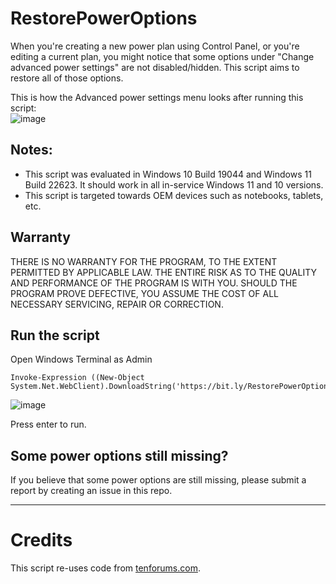 # RestorePowerOptions
When you're creating a new power plan using Control Panel, or you're editing a current plan, you might notice that some options under "Change advanced power settings" are not disabled/hidden. 
This script aims to restore all of those options.

This is how the Advanced power settings menu looks after running this script:  
![image](https://user-images.githubusercontent.com/54220235/149530018-d71f56a5-f1f2-4365-af8b-92a16e28aae3.png)


## Notes:
 - This script was evaluated in Windows 10 Build 19044 and Windows 11 Build 22623. It should work in all in-service Windows 11 and 10 versions.
 - This script is targeted towards OEM devices such as notebooks, tablets, etc. 

## Warranty
THERE IS NO WARRANTY FOR THE PROGRAM, TO THE EXTENT PERMITTED BY APPLICABLE LAW. THE ENTIRE RISK AS TO THE QUALITY AND PERFORMANCE OF THE PROGRAM IS WITH YOU.  SHOULD THE PROGRAM PROVE DEFECTIVE, YOU ASSUME THE COST OF ALL NECESSARY SERVICING, REPAIR OR CORRECTION.

## Run the script
Open Windows Terminal as Admin

```
Invoke-Expression ((New-Object System.Net.WebClient).DownloadString('https://bit.ly/RestorePowerOptions'))
```

![image](https://user-images.githubusercontent.com/54220235/149538345-5ebc75f4-cbe0-4604-aa14-0a0675e2405a.png)

Press enter to run.

## Some power options still missing?
If you believe that some power options are still missing, please submit a report by creating an issue in this repo.
***

# Credits
This script re-uses code from [tenforums.com](https://tenforums.com).
